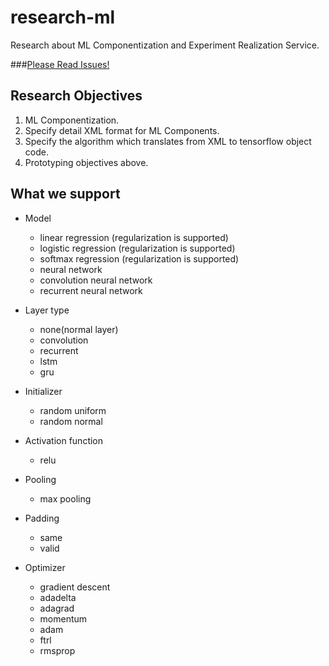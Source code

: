 research-ml
===================
Research about ML Componentization and Experiment Realization Service.

###[Please Read Issues!](https://github.com/DrawML/research-ml/issues)

Research Objectives
---------------------
1. ML Componentization.
2. Specify detail XML format for ML Components.
3. Specify the algorithm which translates from XML to tensorflow object code.
4. Prototyping objectives above.


What we support
---------------------
* Model
    * linear regression   (regularization is supported)
    * logistic regression (regularization is supported)
    * softmax regression  (regularization is supported)
    * neural network
    * convolution neural network
    * recurrent neural network

* Layer type
    * none(normal layer)
    * convolution
    * recurrent
    * lstm
    * gru


* Initializer
    * random uniform
    * random normal

* Activation function
    * relu

* Pooling 
    * max pooling

* Padding
    * same
    * valid

* Optimizer
    * gradient descent
    * adadelta
    * adagrad
    * momentum
    * adam
    * ftrl
    * rmsprop
